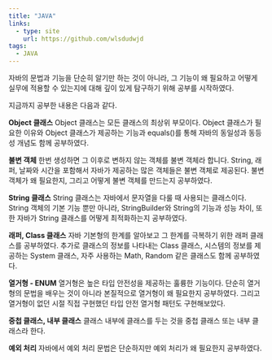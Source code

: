 ```yaml
---
title: "JAVA"
links:
  - type: site
    url: https://github.com/wlsdudwjd
tags:
  - JAVA
---
```


자바의 문법과 기능을 단순히 알기만 하는 것이 아니라, 그 기능이 왜 필요하고 어떻게 실무에 적용할 수 있는지에 대해 깊이 있게 탐구하기 위해 공부를 시작하였다.

지금까지 공부한 내용은 다음과 같다.

**Object 클래스**
Object 클래스는 모든 클래스의 최상위 부모이다.
Object 클래스가 필요한 이유와 Object 클래스가 제공하는 기능과 equals()를 통해 자바의 동일성과 동등성 개념도 함께 공부하였다.

**불변 객체**
한번 생성하면 그 이후로 변하지 않는 객체를 불변 객체라 합니다.
String, 래퍼, 날짜와 시간을 포함해서 자바가 제공하는 많은 객체들은 불변 객체로 제공된다. 불변 객체가 왜 필요한지, 그리고 어떻게 불변 객체를 만드는지 공부하였다.

**String 클래스**
String 클래스는 자바에서 문자열을 다룰 때 사용되는 클래스이다.
String 객체의 기본 기능 뿐만 아니라, StringBuilder와 String의 기능과 성능 차이, 또한 자바가 String 클래스를 어떻게 최적화하는지 공부하였다.

**래퍼, Class 클래스**
자바 기본형의 한계를 알아보고 그 한계를 극복하기 위한 래퍼 클래스를 공부하였다.
추가로 클래스의 정보를 나타내는 Class 클래스, 시스템의 정보를 제공하는 System 클래스, 자주 사용하는 Math, Random 같은 클래스도 함께 공부하였다.

**열거형 - ENUM**
열거형은 높은 타입 안전성을 제공하는 훌륭한 기능이다.
단순히 열거형의 문법을 배우는 것이 아니라 본질적으로 열거형이 왜 필요한지 공부하였다. 그리고 열거형이 없던 시절 직접 구현했던 타입 안전 열거형 패턴도 구현해보았다.

**중첩 클래스, 내부 클래스**
클래스 내부에 클래스를 두는 것을 중첩 클래스 또는 내부 클래스라 한다.

**예외 처리**
자바에서 예외 처리 문법은 단순하지만 예외 처리가 왜 필요한지 공부하였다.